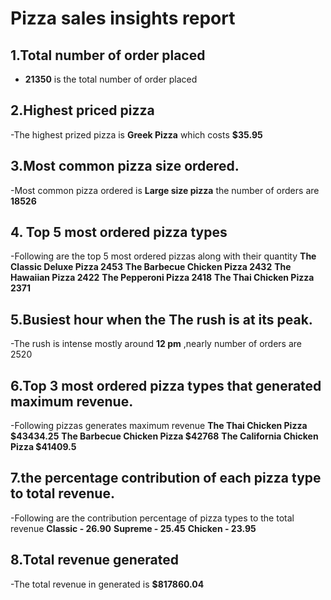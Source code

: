 # Pizza sales insights report
## 1.Total number of order placed 
   - **21350** is the total number of order placed
## 2.Highest priced pizza 
   -The highest prized pizza is **Greek Pizza** which costs **$35.95**
## 3.Most common pizza size ordered.
   -Most common pizza ordered is **Large size pizza** the number of orders are **18526**
## 4. Top 5 most ordered pizza types
-Following are the top 5 most ordered pizzas along with their quantity
   **The Classic Deluxe Pizza	    2453**
   **The Barbecue Chicken Pizza	  2432**
   **The Hawaiian Pizza	          2422**
   **The Pepperoni Pizza	        2418**
   **The Thai Chicken Pizza	      2371**
## 5.Busiest hour when the The rush is at its peak.
   -The rush is intense mostly around **12 pm** ,nearly number of orders are 2520
## 6.Top 3 most ordered pizza types that generated maximum revenue.
   -Following pizzas generates maximum revenue
   **The Thai Chicken Pizza	        $43434.25**
   **The Barbecue Chicken Pizza	    $42768**
   **The California Chicken Pizza   $41409.5**
## 7.the percentage contribution of each pizza type to total revenue.
   -Following are the contribution percentage of pizza types to the total revenue
    **Classic -	26.90**
    **Supreme -	25.45**
    **Chicken -	23.95**
## 8.Total revenue generated
   -The total revenue in generated is **$817860.04**
